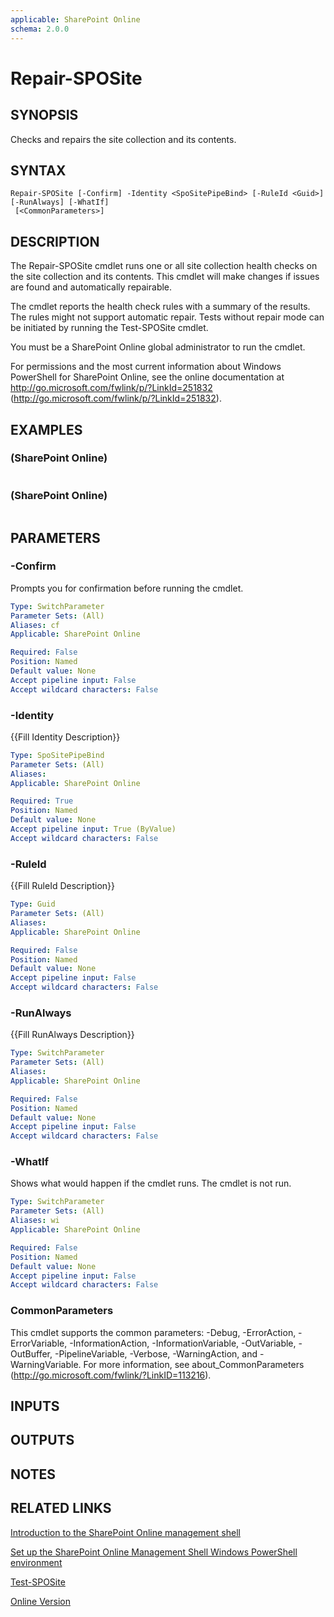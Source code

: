 ```yaml
---
applicable: SharePoint Online
schema: 2.0.0
---
```


# Repair-SPOSite

## SYNOPSIS
Checks and repairs the site collection and its contents.

## SYNTAX

```
Repair-SPOSite [-Confirm] -Identity <SpoSitePipeBind> [-RuleId <Guid>] [-RunAlways] [-WhatIf]
 [<CommonParameters>]
```

## DESCRIPTION
The Repair-SPOSite cmdlet runs one or all site collection health checks on the site collection and its contents.
This cmdlet will make changes if issues are found and automatically repairable.

The cmdlet reports the health check rules with a summary of the results.
The rules might not support automatic repair.
Tests without repair mode can be initiated by running the Test-SPOSite cmdlet.

You must be a SharePoint Online global administrator to run the cmdlet.

For permissions and the most current information about Windows PowerShell for SharePoint Online, see the online documentation at http://go.microsoft.com/fwlink/p/?LinkId=251832 (http://go.microsoft.com/fwlink/p/?LinkId=251832).

## EXAMPLES

###   (SharePoint Online)
```

```

###   (SharePoint Online)
```

```

## PARAMETERS

### -Confirm
Prompts you for confirmation before running the cmdlet.

```yaml
Type: SwitchParameter
Parameter Sets: (All)
Aliases: cf
Applicable: SharePoint Online

Required: False
Position: Named
Default value: None
Accept pipeline input: False
Accept wildcard characters: False
```

### -Identity
{{Fill Identity Description}}

```yaml
Type: SpoSitePipeBind
Parameter Sets: (All)
Aliases: 
Applicable: SharePoint Online

Required: True
Position: Named
Default value: None
Accept pipeline input: True (ByValue)
Accept wildcard characters: False
```

### -RuleId
{{Fill RuleId Description}}

```yaml
Type: Guid
Parameter Sets: (All)
Aliases: 
Applicable: SharePoint Online

Required: False
Position: Named
Default value: None
Accept pipeline input: False
Accept wildcard characters: False
```

### -RunAlways
{{Fill RunAlways Description}}

```yaml
Type: SwitchParameter
Parameter Sets: (All)
Aliases: 
Applicable: SharePoint Online

Required: False
Position: Named
Default value: None
Accept pipeline input: False
Accept wildcard characters: False
```

### -WhatIf
Shows what would happen if the cmdlet runs.
The cmdlet is not run.

```yaml
Type: SwitchParameter
Parameter Sets: (All)
Aliases: wi
Applicable: SharePoint Online

Required: False
Position: Named
Default value: None
Accept pipeline input: False
Accept wildcard characters: False
```

### CommonParameters
This cmdlet supports the common parameters: -Debug, -ErrorAction, -ErrorVariable, -InformationAction, -InformationVariable, -OutVariable, -OutBuffer, -PipelineVariable, -Verbose, -WarningAction, and -WarningVariable. For more information, see about_CommonParameters (http://go.microsoft.com/fwlink/?LinkID=113216).

## INPUTS

## OUTPUTS

## NOTES

## RELATED LINKS

[Introduction to the SharePoint Online management shell]()

[Set up the SharePoint Online Management Shell Windows PowerShell environment]()

[Test-SPOSite]()

[Online Version](http://technet.microsoft.com/EN-US/library/6ef179d0-ed05-47c2-bb0c-0fd65b13c79e(Office.15).aspx)

